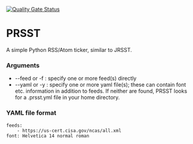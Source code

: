 [![Quality Gate Status](https://sonarcloud.io/api/project_badges/measure?project=drsjb80_PRSST&metric=alert_status)](https://sonarcloud.io/dashboard?id=drsjb80_PRSST)

# PRSST
A simple Python RSS/Atom ticker, similar to JRSST.

### Arguments
- --feed or -f : specify one or more feed(s) directly
- --yaml or -y : specify one or more yaml file(s); these can contain font etc. information in addition to feeds.
If neither are found, PRSST looks for a .prsst.yml file in your home directory.

### YAML file format
```
feeds:
    - https://us-cert.cisa.gov/ncas/all.xml
font: Helvetica 14 normal roman
```
